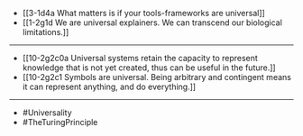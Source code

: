 - [[3-1d4a What matters is if your tools-frameworks are universal]]
- [[1-2g1d We are universal explainers. We can transcend our biological limitations.]]
---
- [[10-2g2c0a Universal systems retain the capacity to represent knowledge that is not yet created, thus can be useful in the future.]]
- [[10-2g2c1 Symbols are universal. Being arbitrary and contingent means it can represent anything, and do everything.]]
---
- #Universality
- #TheTuringPrinciple
